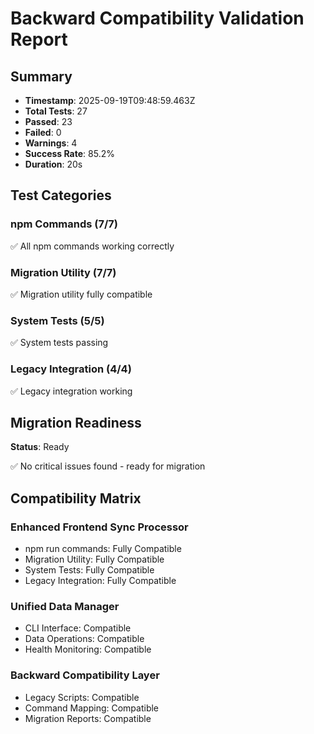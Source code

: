 # Backward Compatibility Validation Report

## Summary

- **Timestamp**: 2025-09-19T09:48:59.463Z
- **Total Tests**: 27
- **Passed**: 23
- **Failed**: 0
- **Warnings**: 4
- **Success Rate**: 85.2%
- **Duration**: 20s

## Test Categories

### npm Commands (7/7)
✅ All npm commands working correctly

### Migration Utility (7/7)
✅ Migration utility fully compatible

### System Tests (5/5)
✅ System tests passing

### Legacy Integration (4/4)
✅ Legacy integration working

## Migration Readiness

**Status**: Ready

✅ No critical issues found - ready for migration

## Compatibility Matrix

### Enhanced Frontend Sync Processor
- npm run commands: Fully Compatible
- Migration Utility: Fully Compatible
- System Tests: Fully Compatible
- Legacy Integration: Fully Compatible

### Unified Data Manager
- CLI Interface: Compatible
- Data Operations: Compatible
- Health Monitoring: Compatible

### Backward Compatibility Layer
- Legacy Scripts: Compatible
- Command Mapping: Compatible
- Migration Reports: Compatible
